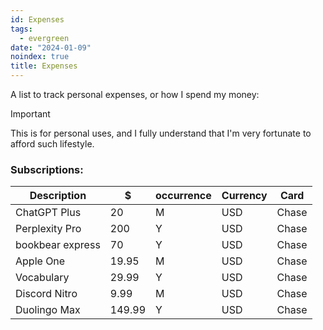 ```yaml
---
id: Expenses
tags:
  - evergreen
date: "2024-01-09"
noindex: true
title: Expenses
---
```


A list to track personal expenses, or how I spend my money:

> [!important]
> This is for personal uses, and I fully understand that I'm very fortunate to afford such lifestyle.

### Subscriptions:

| Description      | $      | occurrence | Currency | Card  |
|------------------|--------|------------|----------|-------|
| ChatGPT Plus     | 20     | M          | USD      | Chase |
| Perplexity Pro   | 200    | Y          | USD      | Chase |
| bookbear express | 70     | Y          | USD      | Chase |
| Apple One        | 19.95  | M          | USD      | Chase |
| Vocabulary       | 29.99  | Y          | USD      | Chase |
| Discord Nitro    | 9.99   | M          | USD      | Chase |
| Duolingo Max     | 149.99 | Y          | USD      | Chase |
